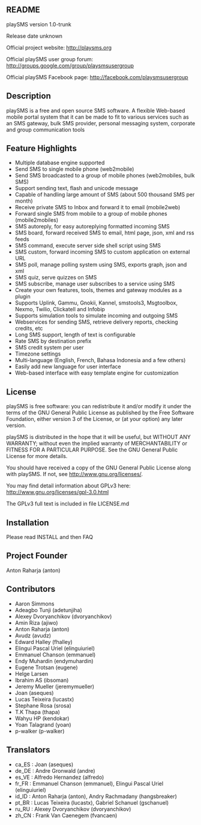 README
------

playSMS version 1.0-trunk

Release date unknown

Official project website:
http://playsms.org

Official playSMS user group forum:
http://groups.google.com/group/playsmsusergroup

Official playSMS Facebook page:
http://facebook.com/playsmsusergroup


Description
-----------

playSMS is a free and open source SMS software. A flexible Web-based mobile
portal system that it can be made to fit to various services such as an SMS
gateway, bulk SMS provider, personal messaging system, corporate and group
communication tools


Feature Highlights
------------------

- Multiple database engine supported
- Send SMS to single mobile phone (web2mobile)
- Send SMS broadcasted to a group of mobile phones (web2mobiles, bulk SMS)
- Support sending text, flash and unicode message
- Capable of handling large amount of SMS (about 500 thousand SMS per month)
- Receive private SMS to Inbox and forward it to email (mobile2web)
- Forward single SMS from mobile to a group of mobile phones (mobile2mobiles)
- SMS autoreply, for easy autoreplying formatted incoming SMS
- SMS board, forward received SMS to email, html page, json, xml and rss feeds
- SMS command, execute server side shell script using SMS
- SMS custom, forward incoming SMS to custom application on external URL
- SMS poll, manage polling system using SMS, exports graph, json and xml
- SMS quiz, serve quizzes on SMS
- SMS subscribe, manage user subscribes to a service using SMS
- Create your own features, tools, themes and gateway modules as a plugin
- Supports Uplink, Gammu, Gnokii, Kannel, smstools3, Msgtoolbox, Nexmo, Twilio,
  Clickatell and Infobip
- Supports simulation tools to simulate incoming and outgoing SMS
- Webservices for sending SMS, retrieve delivery reports, checking credits, etc
- Long SMS support, length of text is configurable
- Rate SMS by destination prefix
- SMS credit system per user
- Timezone settings
- Multi-language (English, French, Bahasa Indonesia and a few others)
- Easily add new language for user interface
- Web-based interface with easy template engine for customization


License
-------

playSMS is free software: you can redistribute it and/or modify it under the
terms of the GNU General Public License as published by the Free Software
Foundation, either version 3 of the License, or (at your option) any later
version.

playSMS is distributed in the hope that it will be useful, but WITHOUT ANY
WARRANTY; without even the implied warranty of MERCHANTABILITY or FITNESS FOR
A PARTICULAR PURPOSE.  See the GNU General Public License for more details.

You should have received a copy of the GNU General Public License along with
playSMS.  If not, see <http://www.gnu.org/licenses/>.

You may find detail information about GPLv3 here:
http://www.gnu.org/licenses/gpl-3.0.html

The GPLv3 full text is included in file LICENSE.md


Installation
------------

Please read INSTALL and then FAQ


Project Founder
---------------

Anton Raharja (anton)


Contributors
------------

- Aaron Simmons
- Adeagbo Tunji (adetunjiha)
- Alexey Dvoryanchikov (dvoryanchikov)
- Amin Riza (ajiwo)
- Anton Raharja (anton)
- Avudz (avudz)
- Edward Halley (fhalley)
- Elingui Pascal Uriel (elinguiuriel)
- Emmanuel Chanson (emmanuel)
- Endy Muhardin (endymuhardin)
- Eugene Trotsan (eugene)
- Helge Larsen
- Ibrahim AS (ibsoman)
- Jeremy Mueller (jeremymueller)
- Joan (aseques)
- Lucas Teixeira (lucastx)
- Stephane Rosa (srosa)
- T.K Thapa (thapa)
- Wahyu HP (kendokar)
- Yoan Talagrand (yoan)
- p-walker (p-walker)


Translators
-----------

- ca_ES	: Joan (aseques)
- de_DE	: Andre Gronwald (andre)
- es_VE	: Alfredo Hernandez (alfredo)
- fr_FR	: Emmanuel Chanson (emmanuel), Elingui Pascal Uriel (elinguiuriel)
- id_ID	: Anton Raharja (anton), Andry Rachmadany (hangsbreaker)
- pt_BR	: Lucas Teixeira (lucastx), Gabriel Schanuel (gschanuel)
- ru_RU	: Alexey Dvoryanchikov (dvoryanchikov)
- zh_CN	: Frank Van Caenegem (fvancaen)

